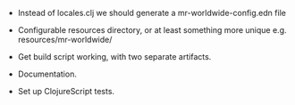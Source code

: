 - Instead of locales.clj we should generate a mr-worldwide-config.edn file

- Configurable resources directory, or at least something more unique e.g.
  resources/mr-worldwide/

- Get build script working, with two separate artifacts.

- Documentation.

- Set up ClojureScript tests.
